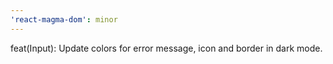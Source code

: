 ```yaml
---
'react-magma-dom': minor
---
```


feat(Input): Update colors for error message, icon and border in dark mode.
